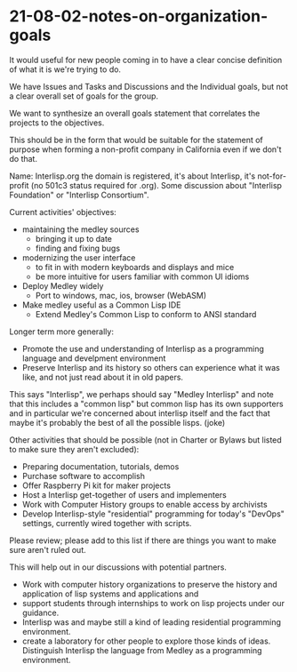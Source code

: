 # 21-08-02-notes-on-organization-goals

It would useful for new people coming in to have a clear concise definition of what it is we're trying to do.

We have Issues and Tasks and Discussions and the Individual goals, but not a clear overall set of goals for the group.

We want to synthesize an overall goals statement that correlates the projects to the objectives.

This should be in the form that would be suitable for the statement of purpose when forming a non-profit company in California even if we don't do that.

Name: Interlisp.org the domain is registered, it's about Interlisp, it's not-for-profit (no 501c3 status required for .org). Some discussion about "Interlisp Foundation" or "Interlisp Consortium".

Current activities' objectives:

* maintaining the medley sources
  * bringing it up to date
  * finding and fixing bugs
* modernizing the user interface
  * to fit in with modern keyboards and displays and mice
  * be more intuitive for users familiar with common UI idioms
* Deploy Medley widely
  * Port to windows, mac, ios, browser (WebASM)
* Make medley useful as a Common Lisp IDE
  * Extend Medley's Common Lisp to conform to ANSI standard

Longer term more generally:

* Promote the use and understanding of Interlisp as a programming language and develpment environment
* Preserve Interlisp and its history so others can experience what it was like, and not just read about it in old papers.

This says "Interlisp", we perhaps should say "Medley Interlisp" and note that this includes a "common lisp" but common lisp has its own supporters and in particular we're concerned about interlisp itself and the fact that maybe it's probably the best of all the possible lisps. (joke)

Other activities that should be possible (not in Charter or Bylaws but listed to make sure they aren't excluded):

* Preparing documentation, tutorials, demos
* Purchase software to accomplish
* Offer Raspberry Pi kit for maker projects
* Host a Interlisp get-together of users and implementers
* Work with Computer History groups to enable access by archivists
* Develop Interlisp-style "residential" programming for today's "DevOps" settings, currently wired together with scripts.

Please review; please add to this list if there are things you want to make sure aren't ruled out.

This will help out in our discussions with potential partners.

* Work with computer history organizations to preserve the history and application of lisp systems and applications and
* support students through internships to work on lisp projects under our guidance.
* Interlisp was and maybe still a kind of leading residential programming environment.
* create a laboratory for other people to explore those kinds of ideas. Distinguish Interlisp the language from Medley as a programming environment.
